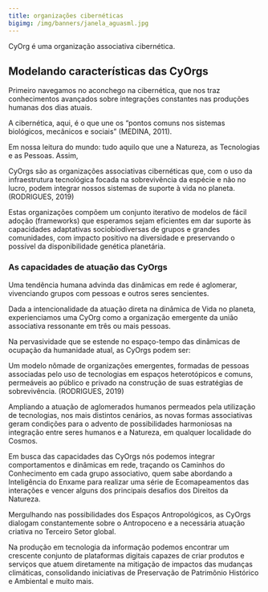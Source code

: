 ```yaml
---
title: organizações cibernéticas
bigimg: /img/banners/janela_aguasml.jpg
---
```



CyOrg é uma organização associativa cibernética.


## Modelando características das CyOrgs

Primeiro navegamos no aconchego na cibernética, que nos traz conhecimentos avançados sobre integrações constantes nas produções humanas dos dias atuais.

A cibernética, aqui, é o que une os “pontos comuns nos sistemas biológicos, mecânicos e sociais” (MEDINA, 2011).

Em nossa leitura do mundo: tudo aquilo que une a Natureza, as Tecnologias e as Pessoas. Assim,

   CyOrgs são as organizações associativas cibernéticas que, com o uso da infraestrutura tecnológica focada na sobrevivência da espécie e não no lucro, podem integrar nossos sistemas de suporte à vida no planeta.  (RODRIGUES, 2019)

Estas organizações compõem um conjunto iterativo de modelos de fácil adoção (frameworks) que esperamos sejam eficientes em dar suporte às capacidades adaptativas sociobiodiversas de grupos e grandes comunidades, com impacto positivo na diversidade e preservando o possível da disponibilidade genética planetária.


### As capacidades de atuação das CyOrgs

Uma tendência humana advinda das dinâmicas em rede é aglomerar, vivenciando grupos com pessoas e outros seres sencientes.

Dada a intencionalidade da atuação direta na dinâmica de Vida no planeta, experienciamos uma CyOrg como a organização emergente da união associativa ressonante em três ou mais pessoas.

Na pervasividade que se estende no espaço-tempo das dinâmicas de ocupação da humanidade atual, as CyOrgs podem ser:

   Um modelo nômade de organizações emergentes, formadas de pessoas associadas pelo uso de tecnologias em espaços heterotópicos e comuns, permeáveis ao público e privado na construção de suas estratégias de sobrevivência. (RODRIGUES, 2019)


Ampliando a atuação de aglomerados humanos permeados pela utilização de tecnologias, nos mais distintos cenários, as novas formas associativas geram condições para o advento de possibilidades harmoniosas na integração entre seres humanos e a Natureza, em qualquer localidade do Cosmos.

Em busca das capacidades das CyOrgs nós podemos integrar comportamentos e dinâmicas em rede, traçando os Caminhos do Conhecimento em cada grupo associativo, quem sabe abordando a Inteligência do Enxame para realizar uma série de Ecomapeamentos das interações e vencer alguns dos principais desafios dos Direitos da Natureza.

Mergulhando nas possibilidades dos Espaços Antropológicos, as CyOrgs dialogam constantemente sobre o Antropoceno e a necessária atuação criativa no Terceiro Setor global.

Na produção em tecnologia da informação podemos encontrar um crescente conjunto de plataformas digitais capazes de criar produtos e serviços que atuem diretamente na mitigação de impactos das mudanças climáticas, consolidando iniciativas de Preservação de Patrimônio Histórico e Ambiental e muito mais.
